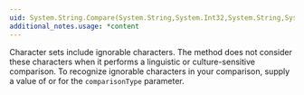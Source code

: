 ```yaml
---
uid: System.String.Compare(System.String,System.Int32,System.String,System.Int32,System.Int32,System.StringComparison)
additional_notes.usage: *content
---
```


<p>Character sets include ignorable characters. The <xref href="System.String.Compare(System.String,System.Int32,System.String,System.Int32,System.Int32,System.StringComparison)"></xref> method does not consider these characters when it performs a linguistic or culture-sensitive comparison. To recognize ignorable characters in your comparison, supply a value of <xref href="System.StringComparison.Ordinal"></xref> or <xref href="System.StringComparison.OrdinalIgnoreCase"></xref> for the <code>comparisonType</code> parameter.</p>


